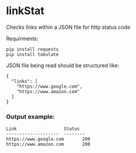 # linkStat
Checks links within a JSON file for http status code

Requirments:
```
pip install requests
pip install tabulate
```
JSON file being read should be structured like:
```
{
  "links": [
    "https://www.google.com",
    "https://www.amazon.com"
  ]
}
```
### Output example:
```
Link                  Status
--------------------  --------
https://www.google.com       200
https://www.amazon.com       200
```

